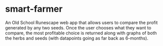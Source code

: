 # smart-farmer

An Old School Runescape web app that allows users to compare the profit generated by any two seeds. Once the user chooses what they want to compare, the most profitable choice is returned along with graphs of both the herbs and seeds (with datapoints going as far back as 6-months).

